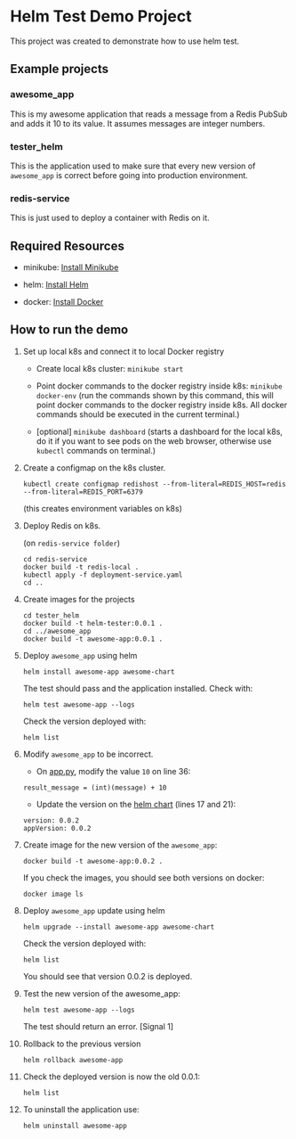 # Helm Test Demo Project

This project was created to demonstrate how to use helm test.

## Example projects

### awesome_app

This is my awesome application that reads a message from a Redis PubSub and 
adds it 10 to its value. It assumes messages are integer numbers.

### tester_helm

This is the application used to make sure that every new version of 
`awesome_app` is correct before going into production environment.

### redis-service

This is just used to deploy a container with Redis on it.

## Required Resources

* minikube: [Install Minikube](https://kubernetes.io/docs/tasks/tools/install-minikube/)

* helm: [Install Helm](https://helm.sh/docs/intro/install/)

* docker: [Install Docker](https://docs.docker.com/get-docker/)

## How to run the demo

1. Set up local k8s and connect it to local Docker registry
    
    * Create local k8s cluster: `minikube start`

    * Point docker commands to the docker registry inside k8s: `minikube docker-env` 
(run the commands shown by this command, this will point docker commands to 
the docker registry inside k8s. All docker commands should be executed in the 
current terminal.)

    * [optional] `minikube dashboard`  (starts a dashboard for the local k8s, do it
if you want to see pods on the web browser, otherwise use `kubectl` commands
on terminal.)

2. Create a configmap on the k8s cluster.

    `kubectl create configmap redishost --from-literal=REDIS_HOST=redis  --from-literal=REDIS_PORT=6379`

    (this creates environment variables on k8s)

3. Deploy Redis on k8s.

    (on `redis-service folder`)
    ```
    cd redis-service
    docker build -t redis-local .
    kubectl apply -f deployment-service.yaml
    cd ..
    ```

4. Create images for the projects
    ```
    cd tester_helm
    docker build -t helm-tester:0.0.1 .
    cd ../awesome_app
    docker build -t awesome-app:0.0.1 .
    ```

5. Deploy `awesome_app` using helm
    ```
    helm install awesome-app awesome-chart
    ```

    The test should pass and the application installed. Check with:
    ```
    helm test awesome-app --logs
    ```

    Check the version deployed with:
    ```
    helm list
    ```

6. Modify `awesome_app` to be incorrect.
    * On [app.py](awesome_app/app.py), modify the value `10` on line 36:
    ```
    result_message = (int)(message) + 10
    ```

    * Update the version on the [helm chart](awesome_app/charts/Chart.yaml) (lines 17 and 21):
    ```
    version: 0.0.2
    appVersion: 0.0.2
    ```

7. Create image for the new version of the `awesome_app`:
    ```
    docker build -t awesome-app:0.0.2 .
    ```

    If you check the images, you should see both versions on docker:
    ```
    docker image ls
    ```

8. Deploy `awesome_app` update using helm
    ```
    helm upgrade --install awesome-app awesome-chart
    ```

    Check the version deployed with:
    ```
    helm list
    ```
    You should see that version 0.0.2 is deployed.

9. Test the new version of the awesome_app:
    ```
    helm test awesome-app --logs
    ```
    
    The test should return an error. [Signal 1]

10. Rollback to the previous version
    ```
    helm rollback awesome-app
    ```

11. Check the deployed version is now the old 0.0.1:
    ```
    helm list
    ```

12. To uninstall the application use:
    ```
    helm uninstall awesome-app
    ```

